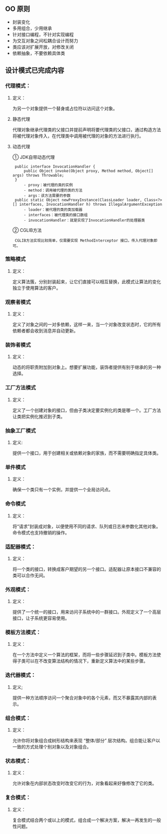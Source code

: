 ## OO 原则

- 封装变化
- 多用组合，少用继承
- 针对接口编程，不针对实现编程
- 为交互对象之间松耦合设计而努力
- 类应该对扩展开放，对修改关闭
- 依赖抽象，不要依赖具体类
## 设计模式已完成内容
### 代理模式：
1. 定义：

    为另一个对象提供一个替身或占位符以访问这个对象。

2. 静态代理 

    代理对象继承代理类的父接口并提前声明将要代理类的父接口，通过构造方法将被代理对象传入，在代理类中调用被代理的对象的方法进行执行。
3. 动态代理
    
    ① JDK自带动态代理
        
        public interface InvocationHandler {
            public Object invoke(Object proxy, Method method, Object[] args) throws Throwable;
        }
            - proxy：被代理的类的实例
            - method：调用被代理的类的方法
            - args：该方法需要的参数
        public static Object newProxyInstance(ClassLoader loader, Class<?>[] interfaces, InvocationHandler h) throws IllegalArgumentException
            - loader：被代理的类的类加载器
            - interfaces：被代理类的接口数组
            - invocationHandler：就是实现了InvocationHandler的处理器类
    ② CGLIB方法
    
        CGLIB方法实现比较简单，仅需要实现 MethodInterceptor 接口，传入代理对象即可。 
     
### 策略模式
1. 定义：
   
   定义算法簇，分别封装起来，让它们直接可以相互替换，此模式让算法的变化独立于使用算法的客户。
   
### 观察者模式
1. 定义：

    定义了对象之间的一对多依赖，这样一来，当一个对象改变状态时，它的所有依赖者都会收到消息并自动更新。
    
### 装饰者模式
1. 定义：
    
    动态的将职责附加到对象上。想要扩展功能，装饰者提供有别于继承的另一种选择。   
    
### 工厂方法模式
1. 定义：
    
    定义了一个创建对象的接口，但由子类决定要实例化的类是哪一个。工厂方法让类把实例化推迟到子类。

### 抽象工厂模式
1. 定义:

    提供一个接口，用于创建相关或依赖对象的家族，而不需要明确指定具体类。
    
### 单件模式
1. 定义：

    确保一个类只有一个实例，并提供一个全局访问点。    
    
### 命令模式
1. 定义：

    将“请求”封装成对象，以便使用不同的请求、队列或日志来参数化其他对象。命令模式也支持撤销的操作。

### 适配器模式：
1. 定义：

    将一个类的接口，转换成客户期望的另一个接口。适配器让原本接口不兼容的类可以合作无间。
        
### 外观模式：
1. 定义：

    提供了一个统一的接口，用来访问子系统中的一群接口。外观定义了一个高层接口，让子系统更容易使用。
    
### 模板方法模式：
1. 定义：

    在一个方法中定义一个算法的框架，而将一些步骤延迟到子类中。模板方法使得子类可以在不改变算法结构的情况下，重新定义算法中的某些步骤。
    
### 迭代器模式：
1. 定义;

    提供一种方法顺序访问一个聚合对象中的各个元素，而又不暴露其内部的表示。

### 组合模式：
1. 定义：
    
    允许你将对象组合成树形结构来表现 “整体/部分” 层次结构。组合能让客户以一致的方式处理个别对象以及对象组合。

### 状态模式：
1. 定义：

    允许对象在内部状态改变时改变它的行为，对象看起来好像修改了它的类。

### 复合模式：
1. 定义：

    复合模式结合两个或以上的模式，组合成一个解决方案，解决一再发生的一般性问题。